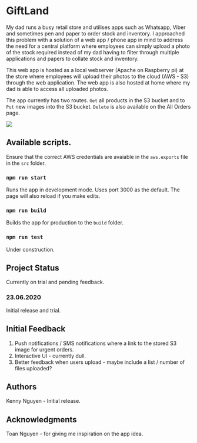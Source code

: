 # GiftLand

My dad runs a busy retail store and utilises apps such as Whatsapp, Viber and sometimes pen and paper to order stock and inventory. 
I approached this problem with a solution of a web app / phone app in mind to address the need for a central platform where employees can simply upload a photo of the stock required instead of my dad having to filter through multiple applications and papers to collate stock and inventory.

This web app is hosted as a local webserver (Apache on Raspberry pi) at the store where employees will upload their photos to the cloud (AWS - S3) through the web application.
The web app is also hosted at home where my dad is able to access all uploaded photos.

The app currently has two routes. `Get` all products in the S3 bucket and to `Put` new images into the S3 bucket. `Delete` is also available on the All Orders page.


![](http://gfycat.com/rigiddisgustingasiaticmouflon.gif)


## Available scripts.
Ensure that the correct AWS credentials are avaiable in the `aws.exports` file in the `src` folder.

### `npm run start` 
Runs the app in development mode. Uses port 3000 as the default. The page will also reload if you make edits.

### `npm run build`
Builds the app for production to the `build` folder.

### `npm run test`
Under construction.


## Project Status
Currently on trial and pending feedback.

### 23.06.2020
Initial release and trial.

## Initial Feedback
1. Push notifications / SMS notifications where a link to the stored S3 image for urgent orders.
2. Interactive UI - currently dull.
3. Better feedback when users upload - maybe include a list / number of files uploaded?



## Authors
Kenny Nguyen - Initial release.

## Acknowledgments
Toan Nguyen - for giving me inspiration on the app idea.

